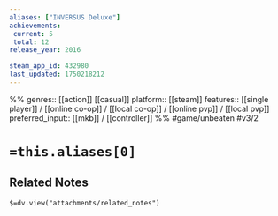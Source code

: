 ```yaml
---
aliases: ["INVERSUS Deluxe"]
achievements:
 current: 5
 total: 12
release_year: 2016

steam_app_id: 432980
last_updated: 1750218212
---
```

%%
genres:: [[action]] [[casual]]
platform:: [[steam]]
features:: [[single player]] / [[online co-op]] / [[local co-op]] / [[online pvp]] / [[local pvp]]
preferred_input:: [[mkb]] / [[controller]]
%%
#game/unbeaten
#v3/2

# `=this.aliases[0]`
## Related Notes
`$=dv.view("attachments/related_notes")`